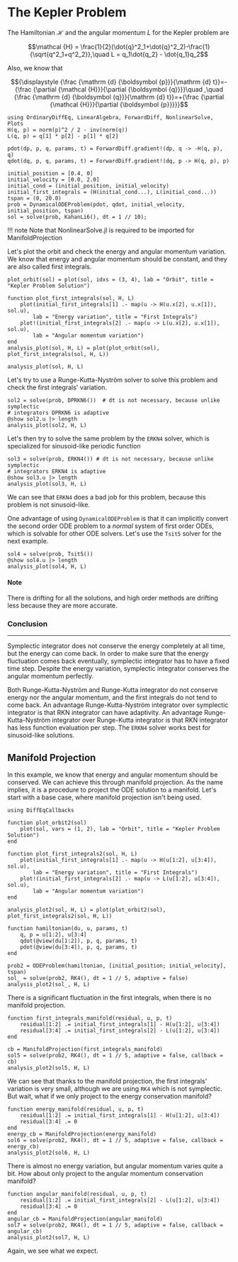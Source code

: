 # The Kepler Problem

The Hamiltonian $\mathcal {H}$ and the angular momentum $L$ for the Kepler problem are

$$\mathcal {H} = \frac{1}{2}(\dot{q}^2_1+\dot{q}^2_2)-\frac{1}{\sqrt{q^2_1+q^2_2}},\quad
L = q_1\dot{q_2} - \dot{q_1}q_2$$

Also, we know that

$${\displaystyle {\frac {\mathrm {d} {\boldsymbol {p}}}{\mathrm {d} t}}=-{\frac {\partial {\mathcal {H}}}{\partial {\boldsymbol {q}}}}\quad ,\quad {\frac {\mathrm {d} {\boldsymbol {q}}}{\mathrm {d} t}}=+{\frac {\partial {\mathcal {H}}}{\partial {\boldsymbol {p}}}}}$$

```@example kepler
using OrdinaryDiffEq, LinearAlgebra, ForwardDiff, NonlinearSolve, Plots
H(q, p) = norm(p)^2 / 2 - inv(norm(q))
L(q, p) = q[1] * p[2] - p[1] * q[2]

pdot(dp, p, q, params, t) = ForwardDiff.gradient!(dp, q -> -H(q, p), q)
qdot(dq, p, q, params, t) = ForwardDiff.gradient!(dq, p -> H(q, p), p)

initial_position = [0.4, 0]
initial_velocity = [0.0, 2.0]
initial_cond = (initial_position, initial_velocity)
initial_first_integrals = (H(initial_cond...), L(initial_cond...))
tspan = (0, 20.0)
prob = DynamicalODEProblem(pdot, qdot, initial_velocity, initial_position, tspan)
sol = solve(prob, KahanLi6(), dt = 1 // 10);
```

!!! note
    Note that NonlinearSolve.jl is required to be imported for ManifoldProjection

Let's plot the orbit and check the energy and angular momentum variation. We know that energy and angular momentum should be constant, and they are also called first integrals.

```@example kepler
plot_orbit(sol) = plot(sol, idxs = (3, 4), lab = "Orbit", title = "Kepler Problem Solution")

function plot_first_integrals(sol, H, L)
    plot(initial_first_integrals[1] .- map(u -> H(u.x[2], u.x[1]), sol.u),
        lab = "Energy variation", title = "First Integrals")
    plot!(initial_first_integrals[2] .- map(u -> L(u.x[2], u.x[1]), sol.u),
        lab = "Angular momentum variation")
end
analysis_plot(sol, H, L) = plot(plot_orbit(sol), plot_first_integrals(sol, H, L))
```

```@example kepler
analysis_plot(sol, H, L)
```

Let's try to use a Runge-Kutta-Nyström solver to solve this problem and check the first integrals' variation.

```@example kepler
sol2 = solve(prob, DPRKN6())  # dt is not necessary, because unlike symplectic
# integrators DPRKN6 is adaptive
@show sol2.u |> length
analysis_plot(sol2, H, L)
```

Let's then try to solve the same problem by the `ERKN4` solver, which is specialized for sinusoid-like periodic function

```@example kepler
sol3 = solve(prob, ERKN4()) # dt is not necessary, because unlike symplectic
# integrators ERKN4 is adaptive
@show sol3.u |> length
analysis_plot(sol3, H, L)
```

We can see that `ERKN4` does a bad job for this problem, because this problem is not sinusoid-like.

One advantage of using `DynamicalODEProblem` is that it can implicitly convert the second order ODE problem to a *normal* system of first order ODEs, which is solvable for other ODE solvers. Let's use the `Tsit5` solver for the next example.

```@example kepler
sol4 = solve(prob, Tsit5())
@show sol4.u |> length
analysis_plot(sol4, H, L)
```

#### Note

There is drifting for all the solutions, and high order methods are drifting less because they are more accurate.

### Conclusion

* * *

Symplectic integrator does not conserve the energy completely at all time, but the energy can come back. In order to make sure that the energy fluctuation comes back eventually, symplectic integrator has to have a fixed time step. Despite the energy variation, symplectic integrator conserves the angular momentum perfectly.

Both Runge-Kutta-Nyström and Runge-Kutta integrator do not conserve energy nor the angular momentum, and the first integrals do not tend to come back. An advantage Runge-Kutta-Nyström integrator over symplectic integrator is that RKN integrator can have adaptivity. An advantage Runge-Kutta-Nyström integrator over Runge-Kutta integrator is that RKN integrator has less function evaluation per step. The `ERKN4` solver works best for sinusoid-like solutions.

## Manifold Projection

In this example, we know that energy and angular momentum should be conserved. We can achieve this through manifold projection. As the name implies, it is a procedure to project the ODE solution to a manifold. Let's start with a base case, where manifold projection isn't being used.

```@example kepler
using DiffEqCallbacks

function plot_orbit2(sol)
    plot(sol, vars = (1, 2), lab = "Orbit", title = "Kepler Problem Solution")
end

function plot_first_integrals2(sol, H, L)
    plot(initial_first_integrals[1] .- map(u -> H(u[1:2], u[3:4]), sol.u),
        lab = "Energy variation", title = "First Integrals")
    plot!(initial_first_integrals[2] .- map(u -> L(u[1:2], u[3:4]), sol.u),
        lab = "Angular momentum variation")
end

analysis_plot2(sol, H, L) = plot(plot_orbit2(sol), plot_first_integrals2(sol, H, L))

function hamiltonian(du, u, params, t)
    q, p = u[1:2], u[3:4]
    qdot(@view(du[1:2]), p, q, params, t)
    pdot(@view(du[3:4]), p, q, params, t)
end

prob2 = ODEProblem(hamiltonian, [initial_position; initial_velocity], tspan)
sol_ = solve(prob2, RK4(), dt = 1 // 5, adaptive = false)
analysis_plot2(sol_, H, L)
```

There is a significant fluctuation in the first integrals, when there is no manifold projection.

```@example kepler
function first_integrals_manifold(residual, u, p, t)
    residual[1:2] .= initial_first_integrals[1] - H(u[1:2], u[3:4])
    residual[3:4] .= initial_first_integrals[2] - L(u[1:2], u[3:4])
end

cb = ManifoldProjection(first_integrals_manifold)
sol5 = solve(prob2, RK4(), dt = 1 // 5, adaptive = false, callback = cb)
analysis_plot2(sol5, H, L)
```

We can see that thanks to the manifold projection, the first integrals' variation is very small, although we are using `RK4` which is not symplectic. But wait, what if we only project to the energy conservation manifold?

```@example kepler
function energy_manifold(residual, u, p, t)
    residual[1:2] .= initial_first_integrals[1] - H(u[1:2], u[3:4])
    residual[3:4] .= 0
end
energy_cb = ManifoldProjection(energy_manifold)
sol6 = solve(prob2, RK4(), dt = 1 // 5, adaptive = false, callback = energy_cb)
analysis_plot2(sol6, H, L)
```

There is almost no energy variation, but angular momentum varies quite a bit. How about only project to the angular momentum conservation manifold?

```@example kepler
function angular_manifold(residual, u, p, t)
    residual[1:2] .= initial_first_integrals[2] - L(u[1:2], u[3:4])
    residual[3:4] .= 0
end
angular_cb = ManifoldProjection(angular_manifold)
sol7 = solve(prob2, RK4(), dt = 1 // 5, adaptive = false, callback = angular_cb)
analysis_plot2(sol7, H, L)
```

Again, we see what we expect.
